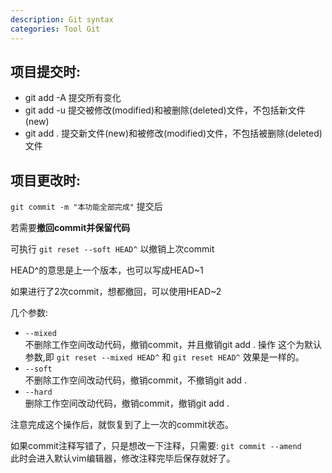 ```yaml
---
description: Git syntax
categories: Tool Git
---
```



项目提交时:
---
- git add -A  提交所有变化
- git add -u  提交被修改(modified)和被删除(deleted)文件，不包括新文件(new)
- git add .  提交新文件(new)和被修改(modified)文件，不包括被删除(deleted)文件

项目更改时:
---

`git commit -m "本功能全部完成"` 提交后

若需要**撤回commit并保留代码**

可执行 `git reset --soft HEAD^` 以撤销上次commit


HEAD^的意思是上一个版本，也可以写成HEAD~1

如果进行了2次commit，想都撤回，可以使用HEAD~2

几个参数:  
* `--mixed`  
不删除工作空间改动代码，撤销commit，并且撤销git add . 操作
这个为默认参数,即 `git reset --mixed HEAD^` 和 `git reset HEAD^` 效果是一样的。
* `--soft`  
不删除工作空间改动代码，撤销commit，不撤销git add . 
* `--hard`  
删除工作空间改动代码，撤销commit，撤销git add . 

注意完成这个操作后，就恢复到了上一次的commit状态。

如果commit注释写错了，只是想改一下注释，只需要: `git commit --amend`  
此时会进入默认vim编辑器，修改注释完毕后保存就好了。